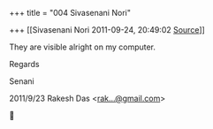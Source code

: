 +++
title = "004 Sivasenani Nori"

+++
[[Sivasenani Nori	2011-09-24, 20:49:02 [Source](https://groups.google.com/g/bvparishat/c/I_Tvcj7O8wk)]]



They are visible alright on my computer.



Regards

Senani  
  

2011/9/23 Rakesh Das \<[rak...@gmail.com]()\>



